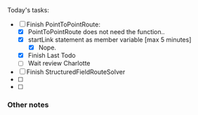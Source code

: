 Today's tasks:
- [ ] Finish PointToPointRoute:
    - [x] PointToPointRoute does not need the function..
    - [x] startLink statement as member variable [max 5 minutes]
        - [x] Nope.
    - [x] Finish Last Todo
    - [ ] Wait review Charlotte
- [ ] Finish StructuredFieldRouteSolver
- [ ] 
- [ ]  

### Other notes

